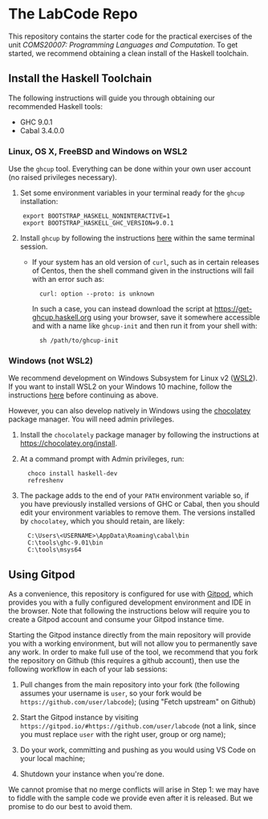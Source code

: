 # The LabCode Repo

This repository contains the starter code for the practical exercises of the unit *COMS20007: Programming Languages and Computation*.  To get started, we recommend obtaining a clean install of the Haskell toolchain.

## Install the Haskell Toolchain

The following instructions will guide you through obtaining our recommended Haskell tools:

  * GHC 9.0.1
  * Cabal 3.4.0.0

### Linux, OS X, FreeBSD and Windows on WSL2

Use the `ghcup` tool.  Everything can be done within your own user account (no raised privileges necessary).

  1. Set some environment variables in your terminal ready for the `ghcup` installation:
  ```
      export BOOTSTRAP_HASKELL_NONINTERACTIVE=1
      export BOOTSTRAP_HASKELL_GHC_VERSION=9.0.1
  ```
  
  2. Install `ghcup` by following the instructions [here]( https://www.haskell.org/ghcup/) within the same terminal session.

     * If your system has an old version of `curl`, such as in certain releases of Centos, then the shell command given in the instructions will fail with an error such as: 
       ``` 
         curl: option --proto: is unknown
       ```
       In such a case, you can instead download the script at https://get-ghcup.haskell.org using your browser, save it somewhere accessible and with a name like `ghcup-init` and then run it from your shell with: 
       ```
         sh /path/to/ghcup-init
       ```

### Windows (not WSL2)
  
We recommend development on Windows Subsystem for Linux v2 ([WSL2](https://docs.microsoft.com/en-us/windows/wsl/about)).  If you want to install WSL2 on your Windows 10 machine, follow the instructions [here](https://docs.microsoft.com/en-us/windows/wsl/install-win10) before continuing as above.
  
However, you can also develop natively in Windows using the [chocolatey](https://chocolatey.org) package manager.  You will need admin privileges.
    
  1. Install the `chocolately` package manager by following the instructions at https://chocolatey.org/install.

  2. At a command prompt with Admin privileges, run:
     ```
       choco install haskell-dev 
       refreshenv
     ```

  3. The package adds to the end of your `PATH` environment variable so, if you have previously installed versions of GHC or Cabal, then you should edit your environment variables to remove them.  The versions installed by `chocolatey`, which you should retain, are likely:
     ```
       C:\Users\<USERNAME>\AppData\Roaming\cabal\bin
       C:\tools\ghc-9.01\bin
       C:\tools\msys64
     ```

## Using Gitpod

As a convenience, this repository is configured for use with [Gitpod](https://gitpod.io), which provides you with a fully configured development environment and IDE in the browser. Note that following the instructions below will require you to create a Gitpod account and consume your Gitpod instance time.

Starting the Gitpod instance directly from the main repository will provide you with a working environment, but will not allow you to permanently save any work. In order to make full use of the tool, we recommend that you fork the repository on Github (this requires a github account), then use the following workflow in each of your lab sessions:

  1. Pull changes from the main repository into your fork (the following assumes your username is `user`, so your fork would be `https://github.com/user/labcode`); (using "Fetch upstream" on Github)

  2. Start the Gitpod instance by visiting `https://gitpod.io/#https://github.com/user/labcode` (not a link, since you must replace `user` with the right user, group or org name);

  3. Do your work, committing and pushing as you would using VS Code on your local machine;

  4. Shutdown your instance when you're done.

We cannot promise that no merge conflicts will arise in Step 1: we may have to fiddle with the sample code we provide even after it is released. But we promise to do our best to avoid them.
